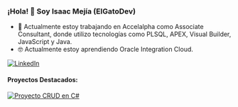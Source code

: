 ### ¡Hola! 👋 Soy Isaac Mejía (ElGatoDev)

- 🫡 Actualmente estoy trabajando en Accelalpha como Associate Consultant, donde utilizo tecnologías como PLSQL, APEX, Visual Builder, JavaScript y Java.
- 🤓 Actualmente estoy aprendiendo Oracle Integration Cloud.

[![LinkedIn](https://img.shields.io/badge/LinkedIn-Profile-white)](https://www.linkedin.com/in/isaac-mejia-softwaredeveloper)

#### Proyectos Destacados:

[![Proyecto CRUD en C#](https://github-readme-stats.vercel.app/api/pin/?username=ELGatoDevJr&repo=PruebaTecnica)](https://github.com/ELGatoDevJr/PruebaTecnica)

<!-- Puedes agregar más secciones según tus preferencias -->
